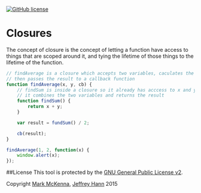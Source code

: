 [![GitHub license](https://img.shields.io/github/license/obihann-learning/functional-programming.svg)](https://github.com/obihann-learning/functional-programming/blob/master/LICENSE)

# Closures

The concept of closure is the concept of letting a function have access to things that are scoped around it, and tying the lifetime of those things to the lifetime of the function. 

```javascript
// findAverage is a closure which accepts two variables, caculates the average
// then passes the result to a callback function
function findAverage(x, y, cb) {
    // findSum is inside a closure so it already has acccess to x and y
    // it combines the two variables and returns the result
    function findSum() {
        return x + y;
    }

    var result = fundSum() / 2;

    cb(result);
}

findAverage(1, 2, function(x) {
    window.alert(x);
});
```

##License
This tool is protected by the [GNU General Public License v2](http://www.gnu.org/licenses/gpl-2.0.html).

Copyright [Mark McKenna](https://github.com/markmckenna), [Jeffrey Hann](http://jeffreyhann.ca/) 2015
